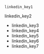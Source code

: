 ```ngMeta
linkedin_key1
```

linkedin_key2
* linkedin_key3
* linkedin_key4
* linkedin_key5
* linkedin_key6
* linkedin_key7
